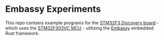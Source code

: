# Embassy Experiments

This repo contains example programs for the [STM32F3 Discovery board](https://www.st.com/en/evaluation-tools/stm32f3discovery.html) - which uses the [STM32F303VC MCU](https://www.st.com/en/microcontrollers-microprocessors/stm32f303vc.html) - utilizing the [Embassy](https://embassy.dev/) embedded Rust framework.

